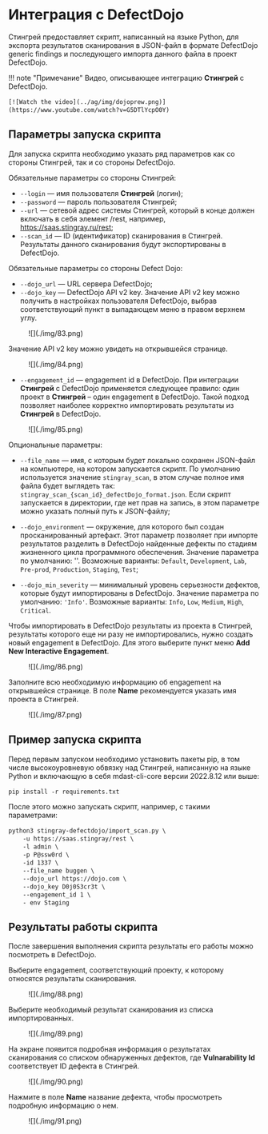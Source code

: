 # Интеграция с DefectDojo

Стингрей предоставляет скрипт, написанный на языке Python, для экспорта результатов сканирования в JSON-файл в формате DefectDojo generic findings и последующего импорта данного файла в проект DefectDojo.

!!! note "Примечание"
    Видео, описывающее интеграцию **Стингрей** с DefectDojo.
    
    [![Watch the video](../ag/img/dojoprew.png)](https://www.youtube.com/watch?v=G5DTlYcpO0Y)

## Параметры запуска скрипта

Для запуска скрипта необходимо указать ряд параметров как со стороны Стингрей, так и со стороны DefectDojo.

Обязательные параметры со стороны Стингрей:

* `--login` — имя пользователя **Стингрей** (логин);
* `--password` — пароль пользователя Стингрей;
* `--url` — сетевой адрес системы Стингрей, который в конце должен включать в себя элемент /rest, например, https://saas.stingray.ru/rest;
* `--scan_id` — ID (идентификатор) сканирования в Стингрей. Результаты данного сканирования будут экспортированы в DefectDojo.

Обязательные параметры со стороны Defect Dojo:

* `--dojo_url` — URL сервера DefectDojo;
* `--dojo_key` — DefectDojo API v2 key. Значение API v2 key можно получить в настройках пользователя DefectDojo, выбрав соответствующий пункт в выпадающем меню в правом верхнем углу.

<figure markdown>![](./img/83.png)</figure>
 
Значение API v2 key можно увидеть на открывшейся странице.

<figure markdown>![](./img/84.png)</figure>
 
* `--engagement_id` — engagement id в DefectDojo. При интеграции **Стингрей** с DefectDojo применяется следующее правило: один проект в **Стингрей** – один engagement в DefectDojo. Такой подход позволяет наиболее корректно импортировать результаты из **Стингрей** в DefectDojo.

<figure markdown>![](./img/85.png)</figure>
 
Опциональные параметры:

* `--file_name` — имя, с которым будет локально сохранен JSON-файл на компьютере, на котором запускается скрипт. По умолчанию используется значение `stingray_scan`, в этом случае полное имя файла будет выглядеть так: `stingray_scan_{scan_id}_defectDojo_format.json`. Если скрипт запускается в директории, где нет прав на запись, в этом параметре можно указать полный путь к JSON-файлу;

* `--dojo_environment` — окружение, для которого был создан просканированный артефакт. Этот параметр позволяет при импорте результатов разделить в DefectDojo найденные дефекты по стадиям жизненного цикла программного обеспечения. Значение параметра по умолчанию: ''. Возможные варианты: `Default`, `Development`, `Lab`, `Pre-prod`, `Production`, `Staging`, `Test`;

* `--dojo_min_severity` — минимальный уровень серьезности дефектов, которые будут импортированы в DefectDojo. Значение параметра по умолчанию: `'Info'`. Возможные варианты: `Info`, `Low`, `Medium`, `High`, `Critical`.

Чтобы импортировать в DefectDojo результаты из проекта в Стингрей, результаты которого еще ни разу не импортировались, нужно создать новый engagement в DefectDojo. Для этого выберите пункт меню **Add New Interactive Engagement**.

<figure markdown>![](./img/86.png)</figure>
 
Заполните всю необходимую информацию об engagement на открывшейся странице. В поле **Name** рекомендуется указать имя проекта в Стингрей.

<figure markdown>![](./img/87.png)</figure>
 
## Пример запуска скрипта

Перед первым запуском необходимо установить пакеты pip, в том числе высокоуровневую обвязку над Стингрей, написанную на языке Python и включающую в себя mdast-cli-core версии 2022.8.12 или выше:

    pip install -r requirements.txt

После этого можно запускать скрипт, например, с такими параметрами:

    python3 stingray-defectdojo/import_scan.py \
        -u https://saas.stingray/rest \
        -l admin \
        -p P@ssw0rd \
        -id 1337 \
        --file_name buggen \
        --dojo_url https://dojo.com \
        --dojo_key D0j0S3cr3t \
        --engagement_id 1 \
        - env Staging

## Результаты работы скрипта

После завершения выполнения скрипта результаты его работы можно посмотреть в DefectDojo.

Выберите engagement, соответствующий проекту, к которому относятся результаты сканирования.

<figure markdown>![](./img/88.png)</figure>

Выберите необходимый результат сканирования из списка импортированных.

<figure markdown>![](./img/89.png)</figure>
 
На экране появится подробная информация о результатах сканирования со списком обнаруженных дефектов, где **Vulnarability Id** соответствует ID дефекта в Стингрей.

<figure markdown>![](./img/90.png)</figure>
 
Нажмите в поле **Name** название дефекта, чтобы просмотреть подробную информацию о нем.

<figure markdown>![](./img/91.png)</figure>

